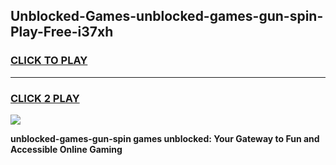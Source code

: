
## Unblocked-Games-unblocked-games-gun-spin-Play-Free-i37xh
<h3>
<a href="https://premium76.site?title=unblocked-games-gun-spin&ref=17A">CLICK TO PLAY</a></h3>
<hr>

<h3>
<a href="https://premium76.site?title=unblocked-games-gun-spin&ref=17A">CLICK 2 PLAY</a>
  
</h3>

<a href="https://premium76.site?title=unblocked-games-gun-spin&ref=17A"><img src="https://clearcache.store/games.png"></a>


**unblocked-games-gun-spin games unblocked: Your Gateway to Fun and Accessible Online Gaming**

